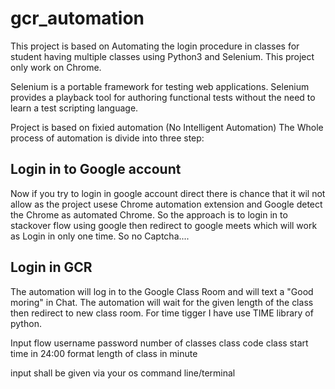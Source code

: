# gcr_automation
This project is based on Automating the login procedure in classes for student having multiple classes using Python3 and  Selenium.
This project only work on Chrome.

Selenium is a portable framework for testing web applications. Selenium provides a playback tool for authoring functional tests without
the need to learn a test scripting language.

Project is based on fixied automation (No Intelligent Automation)
The Whole process of automation is divide into three step:

## Login in to Google account
Now if you try to login in google account direct there is chance that it wil not allow as the project usese Chrome automation extension and
Google detect the Chrome as automated Chrome.
So the approach is to login in to stackover flow using google then redirect to google meets which will work as Login in only one time.
So no Captcha....

## Login in GCR
The automation will log in to the Google Class Room and will text a "Good moring" in Chat.
The automation will wait for the given length of the class then redirect to new class room.
For time tigger I have use  TIME library of python.

Input flow
username
password 
number of classes
class code 
class start time in 24:00 format
length of class in minute

input shall be given via your os command line/terminal
